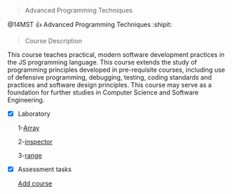 > Advanced Programming Techniques

@14MST :+1: Advanced Programming Techniques :shipit:

 > Course Description

This course teaches practical, modern software development practices in the JS programming language. This course extends the study of programming principles developed in pre-requisite courses, including use of defensive programming, debugging, testing, coding standards and practices and software design principles. This course may serve as a foundation for further studies in Computer Science and Software Engineering. 


- [x] Laboratory


   1-[Array](https://abderrhmanabdellatif.github.io/advanced-programing-Homeworks/Lab/Array%20Demo%20.html)   
   
   2-[inspector](https://abderrhmanabdellatif.github.io/advanced-programing-Homeworks/Lab/work/inspector.html)
   
   3-[range](https://abderrhmanabdellatif.github.io/advanced-programing-Homeworks/Lab/work/range.png)
   
   
- [X] Assessment tasks



   [Add course](https://abderrhmanabdellatif.github.io/advanced-programing-Homeworks/Homeworks/Add%20course.html)

